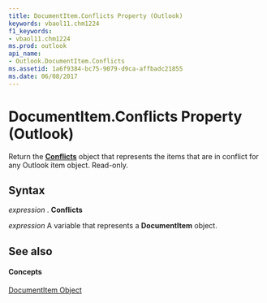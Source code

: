 ```yaml
---
title: DocumentItem.Conflicts Property (Outlook)
keywords: vbaol11.chm1224
f1_keywords:
- vbaol11.chm1224
ms.prod: outlook
api_name:
- Outlook.DocumentItem.Conflicts
ms.assetid: 1a6f9384-bc75-9079-d9ca-affbadc21855
ms.date: 06/08/2017
---
```



# DocumentItem.Conflicts Property (Outlook)

Return the  **[Conflicts](Outlook.Conflicts.md)** object that represents the items that are in conflict for any Outlook item object. Read-only.


## Syntax

 _expression_ . **Conflicts**

 _expression_ A variable that represents a **DocumentItem** object.


## See also


#### Concepts


[DocumentItem Object](Outlook.DocumentItem.md)

